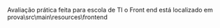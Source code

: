 Avaliação prática feita para escola de TI
o Front end está localizado em prova\src\main\resources\frontend
